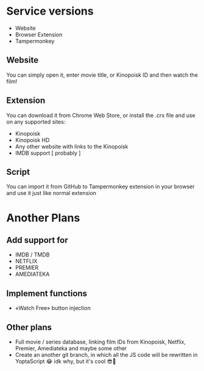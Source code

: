 # Service versions

- Website
- Browser Extension
- Tampermonkey

## Website

You can simply open it, enter movie title, or Kinopoisk ID and then watch the film!

## Extension

You can download it from Chrome Web Store, or install the .crx file and use on any supported sites:

- Kinopoisk
- Kinopoisk HD
- Any other website with links to the Kinopoisk
- IMDB support [ probably ]

## Script

You can import it from GitHub to Tampermonkey extension in your browser and use it just like normal extension

# Another Plans

## Add support for

- IMDB / TMDB
- NETFLIX
- PREMIER
- AMEDIATEKA

## Implement functions

- «Watch Free» button injection

## Other plans

- Full movie / series database, linking film IDs from Kinopoisk, Netflix, Premier, Amediateka and maybe some other
- Create an another git branch, in which all the JS code will be rewritten in YoptaScript 😂 idk why, but it's cool 😎🤟
